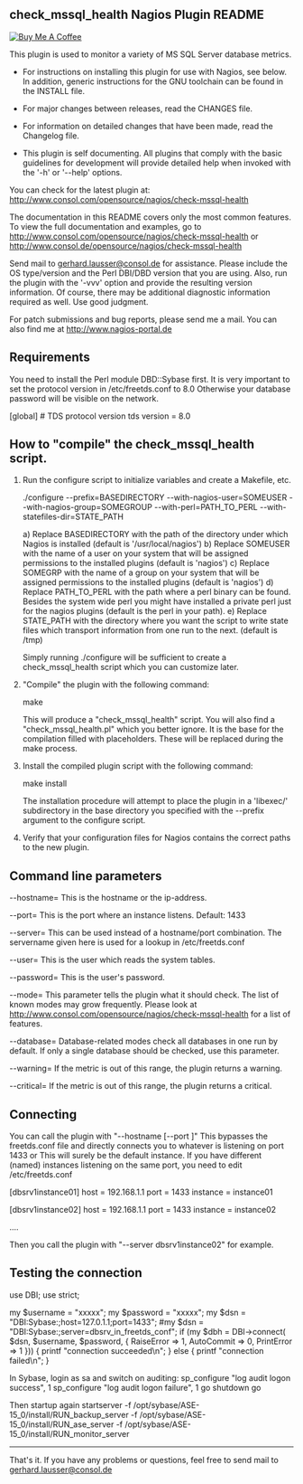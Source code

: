 check_mssql_health Nagios Plugin README
---------------------

<div> 
<a href="https://www.buymeacoffee.com/bsNED0Wct" target="_blank"><img src="https://www.buymeacoffee.com/assets/img/custom_images/black_img.png" alt="Buy Me A Coffee" style="height: auto !important;width: auto !important;" ></a>
</div> 

This plugin is used to monitor a variety of MS SQL Server database metrics. 

* For instructions on installing this plugin for use with Nagios,
  see below. In addition, generic instructions for the GNU toolchain
  can be found in the INSTALL file.

* For major changes between releases, read the CHANGES file.

* For information on detailed changes that have been made,
  read the Changelog file.

* This plugin is self documenting.  All plugins that comply with
  the basic guidelines for development will provide detailed help when
  invoked with the '-h' or '--help' options.

You can check for the latest plugin at:
  http://www.consol.com/opensource/nagios/check-mssql-health

The documentation in this README covers only the most common features.
To view the full documentation and examples, go to 
  http://www.consol.com/opensource/nagios/check-mssql-health or
  http://www.consol.de/opensource/nagios/check-mssql-health

Send mail to gerhard.lausser@consol.de for assistance.
Please include the OS type/version and the Perl DBI/DBD version
that you are using.
Also, run the plugin with the '-vvv' option and provide the resulting 
version information.  Of course, there may be additional diagnostic information
required as well.  Use good judgment.

For patch submissions and bug reports, please send me a mail. You can also find
me at http://www.nagios-portal.de

Requirements
--------------------------------------------------------
You need to install the Perl module DBD::Sybase first.
It is very important to set the protocol version in /etc/freetds.conf to 8.0
Otherwise your database password will be visible on the network.

[global]
        # TDS protocol version
        tds version = 8.0



How to "compile" the check_mssql_health script.
--------------------------------------------------------

1) Run the configure script to initialize variables and create a Makefile, etc.

	./configure --prefix=BASEDIRECTORY --with-nagios-user=SOMEUSER --with-nagios-group=SOMEGROUP --with-perl=PATH_TO_PERL --with-statefiles-dir=STATE_PATH

   a) Replace BASEDIRECTORY with the path of the directory under which Nagios
      is installed (default is '/usr/local/nagios')
   b) Replace SOMEUSER with the name of a user on your system that will be
      assigned permissions to the installed plugins (default is 'nagios')
   c) Replace SOMEGRP with the name of a group on your system that will be
      assigned permissions to the installed plugins (default is 'nagios')
   d) Replace PATH_TO_PERL with the path where a perl binary can be found.
      Besides the system wide perl you might have installed a private perl
      just for the nagios plugins (default is the perl in your path).
   e) Replace STATE_PATH with the directory where you want the script to
      write state files which transport information from one run to the next.
      (default is /tmp)

   Simply running ./configure will be sufficient to create a check_mssql_health
   script which you can customize later.
      

2) "Compile" the plugin with the following command:

	make

    This will produce a "check_mssql_health" script. You will also find
    a "check_mssql_health.pl" which you better ignore. It is the base for
    the compilation filled with placeholders. These will be replaced during
    the make process.


3) Install the compiled plugin script with the following command:

	make install

   The installation procedure will attempt to place the plugin in a 
   'libexec/' subdirectory in the base directory you specified with
   the --prefix argument to the configure script.


4) Verify that your configuration files for Nagios contains
   the correct paths to the new plugin.


Command line parameters
-----------------------

--hostname=<the database server>
   This is the hostname or the ip-address.

--port=<the instance port>
   This is the port where an instance listens. Default: 1433

--server=<the database server>
   This can be used instead of a hostname/port combination.
   The servername given here is used for a lookup in /etc/freetds.conf

--user=<username>
   This is the user which reads the system tables.

--password=<secret>
   This is the user's password.

--mode=<operation mode>
   This parameter tells the plugin what it should check.
   The list of known modes may grow frequently. Please look at 
   http://www.consol.com/opensource/nagios/check-mssql-health for a list
   of features.

--database=<database name>
  Database-related modes check all databases in one run by default.
  If only a single database should be checked, use this parameter.

--warning=<warning threshold>
  If the metric is out of this range, the plugin returns a warning.

--critical=<critical threshold>
  If the metric is out of this range, the plugin returns a critical.

   
Connecting 
----------


You can call the plugin with "--hostname <ip or dns-name> [--port <port number>]"
This bypasses the freetds.conf file and directly connects you to 
whatever is listening on port 1433 or <port number>
This will surely be the default instance. If you have different (named) instances
listening on the same port, you need to edit /etc/freetds.conf

[dbsrv1instance01] 
        host = 192.168.1.1 
        port = 1433 
        instance = instance01 
        
[dbsrv1instance02] 
        host = 192.168.1.1 
        port = 1433 
        instance = instance02 

....

Then you call the plugin with "--server dbsrv1instance02" for example.

Testing the connection
----------------------

use DBI;
use strict;

my $username = "xxxxx";
my $password = "xxxxx";
my $dsn = "DBI:Sybase:;host=127.0.1.1;port=1433";
#my $dsn = "DBI:Sybase:;server=dbsrv_in_freetds_conf";
if (my $dbh = DBI->connect(
    $dsn, $username, $password,
    { RaiseError => 1, AutoCommit => 0, PrintError => 1 })) {
  printf "connection succeeded\n";
} else {
  printf "connection failed\n";
}

In Sybase, login as sa and switch on auditing:
sp_configure "log audit logon success", 1
sp_configure "log audit logon failure", 1
go
shutdown
go

Then startup again
startserver -f /opt/sybase/ASE-15_0/install/RUN_backup_server  -f /opt/sybase/ASE-15_0/install/RUN_ase_server -f /opt/sybase/ASE-15_0/install/RUN_monitor_server



--------------------------------------
That's it.  If you have any problems or questions, feel free to send mail
to gerhard.lausser@consol.de
